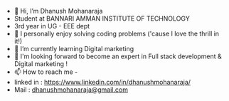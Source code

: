 - 👋 Hi, I’m Dhanush Mohanaraja
-  Student at BANNARI AMMAN INSTITUTE OF TECHNOLOGY
-  3rd year in UG - EEE dept
- 👀 I personally enjoy solving coding problems ('cause I love the thrill in it!) 
- 🌱 I’m currently learning Digital marketing
- 💞️ I'm looking forward to become an expert in Full stack development & Digital marketing !
- 📫 How to reach me -
-  linked in : https://www.linkedin.com/in/dhanushmohanaraja/
-  Mail : dhanushmohanaraja@gmail.com

<!---
DHANUSHMOHANARAJA01/DHANUSHMOHANARAJA01 is a ✨ special ✨ repository because its `README.md` (this file) appears on your GitHub profile.
You can click the Preview link to take a look at your changes.
--->
